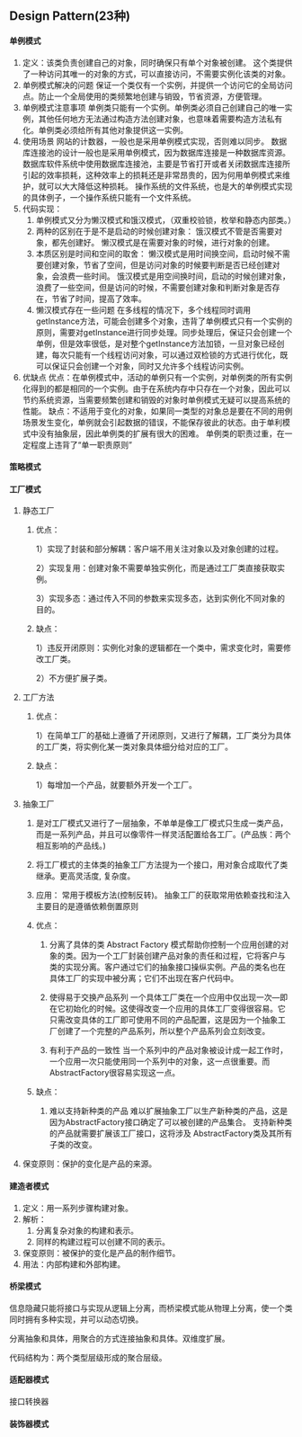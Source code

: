## Design Pattern(23种)

#### 单例模式

1. 定义：该类负责创建自己的对象，同时确保只有单个对象被创建。
   这个类提供了一种访问其唯一的对象的方式，可以直接访问，不需要实例化该类的对象。
2. 单例模式解决的问题
   保证一个类仅有一个实例，并提供一个访问它的全局访问点。防止一个全局使用的类频繁地创建与销毁，节省资源，方便管理。
3. 单例模式注意事项
   单例类只能有一个实例。单例类必须自己创建自己的唯一实例，其他任何地方无法通过构造方法创建对象，也意味着需要构造方法私有化。单例类必须给所有其他对象提供这一实例。
4. 使用场景
   网站的计数器，一般也是采用单例模式实现，否则难以同步。
   数据库连接池的设计一般也是采用单例模式，因为数据库连接是一种数据库资源。数据库软件系统中使用数据库连接池，主要是节省打开或者关闭数据库连接所引起的效率损耗，这种效率上的损耗还是非常昂贵的，因为何用单例模式来维护，就可以大大降低这种损耗。
   操作系统的文件系统，也是大的单例模式实现的具体例子，一个操作系统只能有一个文件系统。
5. 代码实现：
   1. 单例模式又分为懒汉模式和饿汉模式，（双重校验锁，枚举和静态内部类。）
   2. 两种的区别在于是不是启动的时候创建对象：
          饿汉模式不管是否需要对象，都先创建好。
          懒汉模式是在需要对象的时候，进行对象的创建。
   3. 本质区别是时间和空间的取舍：
          懒汉模式是用时间换空间，启动时候不需要创建对象，节省了空间，但是访问对象的时候要判断是否已经创建对象，会浪费一些时间。
          饿汉模式是用空间换时间，启动的时候创建对象，浪费了一些空间，但是访问的时候，不需要创建对象和判断对象是否存在，节省了时间，提高了效率。
   4. 懒汉模式存在一些问题
          在多线程的情况下，多个线程同时调用getInstance方法，可能会创建多个对象，违背了单例模式只有一个实例的原则，需要对getInstance进行同步处理。同步处理后，保证只会创建一个单例，但是效率很低，是对整个getInstance方法加锁，一旦对象已经创建，每次只能有一个线程访问对象，可以通过双检锁的方式进行优化，既可以保证只会创建一个对象，同时又允许多个线程访问实例。
6. 优缺点
   优点：在单例模式中，活动的单例只有一个实例，对单例类的所有实例化得到的都是相同的一个实例。由于在系统内存中只存在一个对象，因此可以 节约系统资源，当需要频繁创建和销毁的对象时单例模式无疑可以提高系统的性能。
   缺点：不适用于变化的对象，如果同一类型的对象总是要在不同的用例场景发生变化，单例就会引起数据的错误，不能保存彼此的状态。由于单利模式中没有抽象层，因此单例类的扩展有很大的困难。 单例类的职责过重，在一定程度上违背了“单一职责原则”

#### 策略模式



#### 工厂模式

1. 静态工厂

   1. 优点：

      1）实现了封装和部分解耦：客户端不用关注对象以及对象创建的过程。

      2）实现复用：创建对象不需要单独实例化，而是通过工厂类直接获取实例。

      3）实现多态：通过传入不同的参数来实现多态，达到实例化不同对象的目的。

   2. 缺点：

      1）违反开闭原则：实例化对象的逻辑都在一个类中，需求变化时，需要修改工厂类。

      2）不方便扩展子类。

2. 工厂方法

   1. 优点：

      1）在简单工厂的基础上遵循了开闭原则，又进行了解耦，工厂类分为具体的工厂类，将实例化某一类对象具体细分给对应的工厂。

   2. 缺点：

      1）每增加一个产品，就要额外开发一个工厂。

3. 抽象工厂

   1. 是对工厂模式又进行了一层抽象，不单单是像工厂模式只生成一类产品，而是一系列产品，并且可以像零件一样灵活配置给各工厂。(产品族：两个相互影响的产品线。)

   2. 将工厂模式的主体类的抽象工厂方法提为一个接口，用对象合成取代了类继承。更高灵活度, 复杂度。

   3. 应用：
      常用于模板方法(控制反转)。
      抽象工厂的获取常用依赖查找和注入
      主要目的是遵循依赖倒置原则
      
   4. 优点：
   
      1) 分离了具体的类
      Abstract Factory 模式帮助你控制一个应用创建的对象的类。因为一个工厂封装创建产品对象的责任和过程，它将客户与类的实现分离。客户通过它们的抽象接口操纵实例。产品的类名也在具体工厂的实现中被分离；它们不出现在客户代码中。
   
      2) 使得易于交换产品系列
      一个具体工厂类在一个应用中仅出现一次—即在它初始化的时候。这使得改变一个应用的具体工厂变得很容易。它只需改变具体的工厂即可使用不同的产品配置，这是因为一个抽象工厂创建了一个完整的产品系列，所以整个产品系列会立刻改变。
   
      3) 有利于产品的一致性
      当一个系列中的产品对象被设计成一起工作时，一个应用一次只能使用同一个系列中的对象，这一点很重要。而AbstractFactory很容易实现这一点。
   
   5. 缺点：
   
      1) 难以支持新种类的产品
      难以扩展抽象工厂以生产新种类的产品，这是因为AbstractFactory接口确定了可以被创建的产品集合。 支持新种类的产品就需要扩展该工厂接口，这将涉及 AbstractFactory类及其所有子类的改变。
   
4. 保变原则：保护的变化是产品的来源。

#### 建造者模式

1. 定义：用一系列步骤构建对象。
2. 解析：
   1. 分离复杂对象的构建和表示。
   2. 同样的构建过程可以创建不同的表示。
3. 保变原则：被保护的变化是产品的制作细节。
4. 用法：内部构建和外部构建。

#### 桥梁模式

信息隐藏只能将接口与实现从逻辑上分离，而桥梁模式能从物理上分离，使一个类同时拥有多种实现，并可以动态切换。

分离抽象和具体，用聚合的方式连接抽象和具体。双维度扩展。

代码结构为：两个类型层级形成的聚合层级。

#### 适配器模式

接口转换器

#### 装饰器模式



